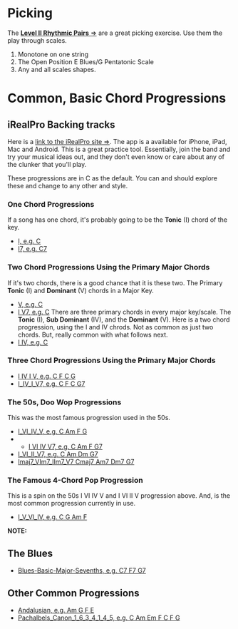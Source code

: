 # Picking

The [**Level II Rhythmic Pairs** =>](https://learningukulele.com/lessons/code/MPR22) are a great picking exercise. Use them the play through scales.

1. Monotone on one string
2. The Open Position E Blues/G Pentatonic Scale
3. Any and all scales shapes.

# Common, Basic Chord Progressions

## iRealPro Backing tracks

Here is a [link to the iRealPro site ⇒](https://www.irealpro.com/). The app is a available for iPhone, iPad, Mac and Android. This is a great practice tool. Essentially, join the band and try your musical ideas out, and they don't even know or care about any of the clunker that you'll play.

These progressions are in C as the default. You can and should explore these and change to any other and style.

### One Chord Progressions
If a song has one chord, it's probably going to be the **Tonic** (I) chord of the key.

- [I, e.g. C](https://csp.nyc3.digitaloceanspaces.com/students/iRealPro/progressions/I.html)
- [I7, e.g. C7](https://csp.nyc3.digitaloceanspaces.com/students/iRealPro/progressions/I7.html)

### Two Chord Progressions Using the Primary Major Chords
If it's two chords, there is a good chance that it is these two. The Primary **Tonic** (I) and **Dominant** (V) chords in a Major Key.
- [V, e.g. C](https://csp.nyc3.digitaloceanspaces.com/students/iRealPro/progressions/I_V.html)
- [I V7, e.g. C](https://csp.nyc3.digitaloceanspaces.com/students/iRealPro/progressions/I_V7.html)
There are three primary chords in every major key/scale. The **Tonic** (I), **Sub Dominant** (IV), and the **Dominant** (V). Here is a two chord progression, using the I and IV chrods. Not as common as just two chords. But, really common with what follows next.
- [I IV, e.g. C](https://csp.nyc3.digitaloceanspaces.com/students/iRealPro/progressions/I_IV.html)

### Three Chord Progressions Using the Primary Major Chords
- [I IV I V, e.g. C F C G](https://csp.nyc3.digitaloceanspaces.com/students/iRealPro/progressions/I_IV_I_V.html)
- [I_IV_I_V7, e.g. C F C G7](https://csp.nyc3.digitaloceanspaces.com/students/iRealPro/progressions/I_IV_I_V7.html)

### The 50s, Doo Wop Progressions
This was the most famous progression used in the 50s.
- [I_VI_IV_V, e.g. C Am F G](https://csp.nyc3.digitaloceanspaces.com/students/iRealPro/progressions/I_VI_IV_V.html)
- - [I VI IV V7, e.g. C Am F G7](https://csp.nyc3.digitaloceanspaces.com/students/iRealPro/progressions/I_VI_IV_V7.html)
- [I_VI_II_V7, e.g. C Am Dm G7](https://csp.nyc3.digitaloceanspaces.com/students/iRealPro/progressions/I_VI_II_V7.html)
- [Imaj7_VIm7_IIm7_V7 Cmaj7 Am7 Dm7 G7](https://csp.nyc3.digitaloceanspaces.com/students/iRealPro/progressions/Imaj7_VIm7_IIm7_V7.html)

### The Famous 4-Chord Pop Progression

This is a spin on the 50s I VI IV V and I VI II V progression above. And, is the most common progression currently in use.
- [I_V_VI_IV, e.g. C G Am F](https://csp.nyc3.digitaloceanspaces.com/students/iRealPro/progressions/I_V_VI_IV.html)

**NOTE:**
## The Blues
- [Blues-Basic-Major-Sevenths, e.g. C7 F7 G7](https://csp.nyc3.digitaloceanspaces.com/students/iRealPro/progressions/Blues-Basic-Major-Sevenths.html)

## Other Common Progressions
- [Andalusian, e.g. Am G F E](https://csp.nyc3.digitaloceanspaces.com/students/iRealPro/progressions/Andalusian.html)
- [Pachalbels_Canon_1_6_3_4_1_4_5, e.g. C Am Em F C F G](https://csp.nyc3.digitaloceanspaces.com/students/iRealPro/progressions/Pachalbels_Canon_1_6_3_4_1_4_5.html)